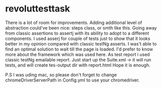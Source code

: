 # revoluttesttask
There is a lot of room for improvements. Adding additional level of abstraction could've been nice: steps class, or smth like this. Going away from classic assertions to assertj with its ability to adopt to a different components.
I used asserj for couple of tests just to show that it looks better in my opinion compared with classic testNg asserts.
I was't able to find an optimal solution to wait till the page is loaded. I'd prefer to know more about the framework which was used here.
As test report i used classic testNg emailable report.
Just start up the Suite.xml -> it will run tests, and will create tes-output dir with report.html
Hope it is enough.

P.S I was uding mac, so please don't forget to change chromeDriverServerPath in Config.yml to use your chromedriver.
